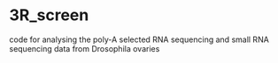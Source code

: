 # 3R_screen
code for analysing the poly-A selected RNA sequencing and small RNA sequencing data from Drosophila ovaries
